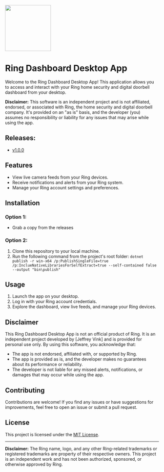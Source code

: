 <img src="https://github.com/Jeffrey-Vink/Ring/blob/master/Ring/ring_logo.ico" width="150">

# Ring Dashboard Desktop App

Welcome to the Ring Dashboard Desktop App! This application allows you to access and interact with your Ring home security and digital doorbell dashboard from your desktop.

**Disclaimer:** This software is an independent project and is not affiliated, endorsed, or associated with Ring, the home security and digital doorbell company. It's provided on an "as is" basis, and the developer (you) assumes no responsibility or liability for any issues that may arise while using the app.

## Releases:
- [v1.0.0](https://github.com/Jeffrey-Vink/Ring/releases/tag/v1.0.0)

## Features

- View live camera feeds from your Ring devices.
- Receive notifications and alerts from your Ring system.
- Manage your Ring account settings and preferences.

## Installation
### Option 1:
- Grab a copy from the releases
### Option 2:
1. Clone this repository to your local machine.
2. Run the following command from the project's root folder: `dotnet publish -r win-x64 /p:PublishSingleFile=true /p:InclueNativeLibrariesForSelfExtract=true --self-contained false --output "bin\publish"`

## Usage

1. Launch the app on your desktop.
2. Log in with your Ring account credentials.
3. Explore the dashboard, view live feeds, and manage your Ring devices.

## Disclaimer

This Ring Dashboard Desktop App is not an official product of Ring. It is an independent project developed by [Jeffrey Vink] and is provided for personal use only. By using this software, you acknowledge that:

- The app is not endorsed, affiliated with, or supported by Ring.
- The app is provided as is, and the developer makes no guarantees about its performance or reliability.
- The developer is not liable for any missed alerts, notifications, or damages that may occur while using the app.

## Contributing

Contributions are welcome! If you find any issues or have suggestions for improvements, feel free to open an issue or submit a pull request.

## License

This project is licensed under the [MIT License](LICENSE).

---

**Disclaimer:** The Ring name, logo, and any other Ring-related trademarks or registered trademarks are property of their respective owners. This project is an independent work and has not been authorized, sponsored, or otherwise approved by Ring.

